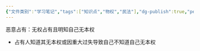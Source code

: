 ```yaml
---
{"文件类别":"学习笔记","tags":["知识点","物权","民法"],"dg-publish":true,"permalink":"/学习笔记studyup/物权法学/恶意占有/","dgPassFrontmatter":true,"created":"2024-10-11T13:59:19.767+08:00","updated":"2024-10-23T12:15:22.186+08:00"}
---
```


恶意占有：无权占有且明知自己无本权
- 占有人知道其无本权或因重大过失导致自己不知道自己无本权